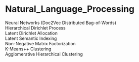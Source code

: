 # Natural_Language_Processing

Neural Networks (Doc2Vec Distributed Bag-of-Words) <br />
Hierarchical Dirichlet Process <br />
Latent Dirichlet Allocation <br />
Latent Semantic Indexing <br />
Non-Negative Matrix Factorization <br />
K-Means++ Clustering <br />
Agglomerative Hierarchical Clustering
